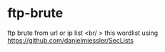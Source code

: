 # ftp-brute

ftp brute from url or ip list
<br/ >
this wordlist using https://github.com/danielmiessler/SecLists
